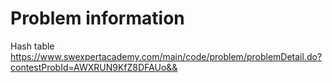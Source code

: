 # Problem information

Hash table
https://www.swexpertacademy.com/main/code/problem/problemDetail.do?contestProbId=AWXRUN9KfZ8DFAUo&&
